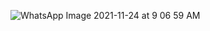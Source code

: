 ![WhatsApp Image 2021-11-24 at 9 06 59 AM](https://user-images.githubusercontent.com/94303488/143219403-b83183f6-5541-4d7f-8aad-6ca1e89479be.jpeg)
